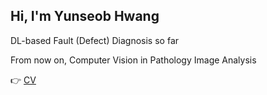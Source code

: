 ## Hi, I'm Yunseob Hwang

DL-based Fault (Defect) Diagnosis so far 

From now on, Computer Vision in Pathology Image Analysis

👉 [CV](https://github.com/YunseobHwang/CV)

<!-- <p align="center">
     <img alt="profile" src="./images/profile.gif"
          width=150% />
</p>
 -->
